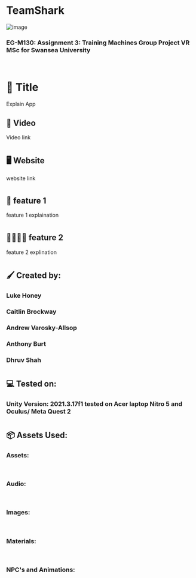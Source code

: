 # TeamShark

![image](https://user-images.githubusercontent.com/115562974/226643766-f5254309-8d5a-4707-9d15-3c520e5127db.png)


### EG-M130: Assignment 3: Training Machines Group Project VR MSc for Swansea University 
<br/>

# :shark: Title
Explain App <br/>

## :movie_camera: Video
Video link

#
## :desktop_computer: Website
website link
#
## :hospital: feature 1
feature 1 explaination
#
## :family_man_man_girl_boy: feature 2
feature 2 explination
#
## :paintbrush: Created by:
### Luke Honey
### Caitlin Brockway
### Andrew Varosky-Allsop
### Anthony Burt
### Dhruv Shah
#
## :computer: Tested on:
### Unity Version: 2021.3.17f1 tested on Acer laptop Nitro 5 and Oculus/ Meta Quest 2
#
## 	:package: Assets Used:
### Assets:
 <br/>

### Audio:
<br/>


### Images:
<br/>


### Materials:
<br/>

### NPC's and Animations: 
<br/>

